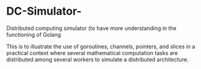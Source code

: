 # DC-Simulator-
Distributed computing simulator (to have more understanding in the functioning of Golang

This is to illustrate the use of goroutines, channels, pointers, and slices in a practical context where several mathematical computation tasks are distributed among several workers to simulate a distributed architecture.
